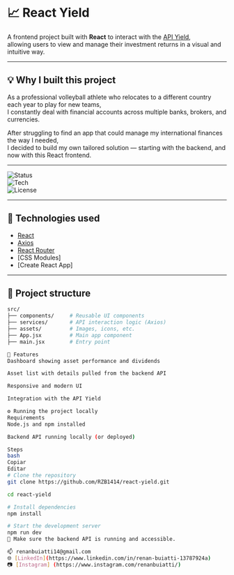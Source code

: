 # 📈 React Yield

A frontend project built with **React** to interact with the [API Yield](https://github.com/RZB1414/api-Yield),  
allowing users to view and manage their investment returns in a visual and intuitive way.

---

## 💡 Why I built this project

As a professional volleyball athlete who relocates to a different country each year to play for new teams,  
I constantly deal with financial accounts across multiple banks, brokers, and currencies.  

After struggling to find an app that could manage my international finances the way I needed,  
I decided to build my own tailored solution — starting with the backend, and now with this React frontend.

---

![Status](https://img.shields.io/badge/status-in%20development-yellow)  
![Tech](https://img.shields.io/badge/built%20with-React-blue)  
![License](https://img.shields.io/badge/license-MIT-green)

---

## 🚀 Technologies used

- [React](https://reactjs.org/)  
- [Axios](https://axios-http.com/)  
- [React Router](https://reactrouter.com/)  
- [CSS Modules]
- [Create React App]

---

## 📂 Project structure

```bash
src/
├── components/     # Reusable UI components
├── services/       # API interaction logic (Axios)
├── assets/         # Images, icons, etc.
├── App.jsx         # Main app component
├── main.jsx        # Entry point

🧪 Features
Dashboard showing asset performance and dividends

Asset list with details pulled from the backend API

Responsive and modern UI

Integration with the API Yield

⚙️ Running the project locally
Requirements
Node.js and npm installed

Backend API running locally (or deployed)

Steps
bash
Copiar
Editar
# Clone the repository
git clone https://github.com/RZB1414/react-yield.git

cd react-yield

# Install dependencies
npm install

# Start the development server
npm run dev
📝 Make sure the backend API is running and accessible.

📫 renanbuiatti14@gmail.com  
🌐 [LinkedIn](https://www.linkedin.com/in/renan-buiatti-13787924a)  
📷 [Instagram] (https://www.instagram.com/renanbuiatti/)
